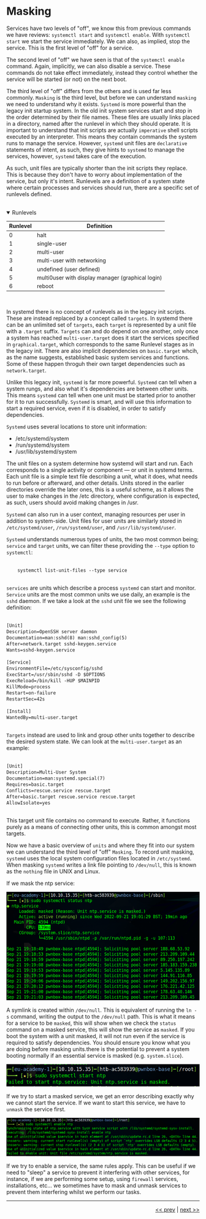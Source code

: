 # Masking

Services have two levels of "off", we know this from previous commands we have reviews: `systemctl start` and `systemctl enable`. With `systemctl start` we start the service immediately. We can also, as implied, stop the service. This is the first level of "off" for a service.

The second level of "off" we have seen is that of the `systemctl enable` command. Again, implicitly, we can also disable a service. These commands do not take effect immediately, instead they control whether the service will be started (or not) on the next boot.

The third level of "off" differs from the others and is used far less commonly. `Masking` is the third level, but before we can understand `masking` we need to understand why it exists. `Systemd` is more powerful than the legacy init startup system. In the old init system services start and stop in the order determined by their file names. These files are usually links placed in a directory, named after the runlevel in which they should operate. It is important to understand that init scripts are actually `imperative` shell scripts executed by an interpreter. This means they contain commands the system runs to manage the service. However, `systemd` unit files are `declarative` statements of intent, as such, they give hints to `systemd` to manage the services, however, `systemd` takes care of the execution.

As such, unit files are typically shorter than the init scripts they replace. This is because they don't have to worry about implementation of the service, but only it's intent. Runlevels are a definition of a system state where certain processes and services should run, there are a specific set of runlevels defined.

<br />

<details open>

<summary>Runlevels</summary>

| Runlevel | Definition |
| --- | --- |
| 0 | halt |
| 1 | single-user |
| 2 | multi-user |
| 3 | multi-user with networking |
| 4 | undefined (user defined) |
| 5 | multi0user with display manager (graphical login) |
| 6 | reboot |

</details>

<br />

In systemd there is no concept of runlevels as in the legacy init scripts. These are instead replaced by a concept called `targets`. In systemd there can be an unlimited set of `targets`, each `target` is represented by a unit file with a `.target` suffix. `Targets` can and do depend on one another, only once a system has reached `multi-user.target` does it start the services specified in `graphical.target`, which corresponds to the same Runlevel stages as in the legacy init. There are also implicit dependencies on `basic.target` whcih, as the name suggests, established basic system services and functions. Some of these happen throguh their own target dependencies such as `network.target`.

Unlike this legacy init, `systemd` is far more powerful. `Systemd` can tell when a system rungs, and also what it's dependencies are between other units. This means `systemd` can tell when one unit must be started prior to another for it to run successfully. `Systemd` is smart, and will use this information to start a required service, even if it is disabled, in order to satisfy dependencies.

`Systemd` uses several locations to store unit information:

- /etc/systemd/system
- /run/systemd/system
- /usr/lib/systemd/system

The unit files on a system determine how systemd will start and run. Each corresponds to a single activity or component — or unit in systemd terms. Each unit file is a simple text file describing a unit, what it does, what needs to run before or afterward, and other details. Units stored in the earlier directories override the later ones, this is a useful scheme, as it allows the user to make changes in the /etc directory, where configuration is expected, as such, users should avoid making changes in /usr.

`Systemd` can also run in a user context, managing resources per user in addition to system-side. Unit files for user units are similarly stored in `/etc/systemd/user`, `/run/systemd/user`, and `/usr/lib/systemd/user`.

`Systemd` understands numerous types of units, the two most common being; `service` and `target` units, we can filter these providing the `--type` option to `systemctl`:

<pre>
<code>
    systemctl list-unit-files --type service
</code>
</pre>

`services` are units which describe a process `systemd` can start and monitor. `Service` units are the most common units we use daily, an example is the `sshd` daemon. If we take a look at the `sshd` unit file we see the following definition:

<pre>
<code>
[Unit]
Description=OpenSSH server daemon
Documentation=man:sshd(8) man:sshd_config(5)
After=network.target sshd-keygen.service
Wants=sshd-keygen.service

[Service]
EnvironmentFile=/etc/sysconfig/sshd
ExecStart=/usr/sbin/sshd -D $OPTIONS
ExecReload=/bin/kill -HUP $MAINPID
KillMode=process
Restart=on-failure
RestartSec=42s

[Install]
WantedBy=multi-user.target
</code>
</pre>

`Targets` instead are used to link and group other units together to describe the desired system state. We can look at the `multi-user.target` as an example:

<pre>
<code>
[Unit]
Description=Multi-User System
Documentation=man:systemd.special(7)
Requires=basic.target
Conflicts=rescue.service rescue.target
After=basic.target rescue.service rescue.target
AllowIsolate=yes
</code>
</pre>

This target unit file contains no command to execute. Rather, it functions purely as a means of connecting other units, this is common amongst most targets.

Now we have a basic overview of `units` and where they fit into our system we can understand the third level of "off" `Masking`. To record unit masking, `systemd` uses the local system configuration files located in `/etc/systemd`. When masking `systemd` writes a link file pointing to `/dev/null`, this is known as the `nothing` file in UNIX and Linux.

If we mask the ntp service:

![Masking](../images/13_masking.png)

A symlink is created within `/dev/null`. This is equivalent of running the `ln -s` command, writing the output to the `/dev/null` path. This is what it means for a service to be `masked`, this will show when we check the `status` command on a masked service, this will show the service as `masked`.  If you boot the system with a unit masked, it will not run even if the service is required to satisfy dependencies. You should ensure you know what you are doing before masking units.there is the potential to prevent a system booting normally if an essential service is masked (e.g. `system.slice`).

![NTP Start Masked](../images/ntpMasked.png)

If we try to start a masked service, we get an error describing exactly why we cannot start the service. If we want to start this service, we have to `unmask` the service first.

![Ntp Enable Mask](../images/enableMaskNtp.png)

If we try to enable a service, the same rules apply. This can be useful if we need to "sleep" a service to prevent it interfering with other services, for instance,
if we are performing some setup, using `firewall` services, installations, etc... we sometimes have to mask and unmask services to prevent them interfering whilst we perform our tasks.

___

<div align="right">

[<< prev](./12_daemons.md) | [next >>]()
</div>